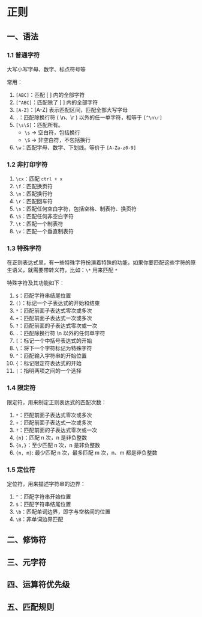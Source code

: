 # 正则

## 一、语法

### 1.1 普通字符
大写小写字母、数字、标点符号等

常用：
1. `[ABC]`：匹配 [ ] 内的全部字符
2. `[^ABC]`：匹配除了 [ ] 内的全部字符
3. `[A-Z]`：[A-Z] 表示匹配区间，匹配全部大写字母
4. `.`：匹配除换行符 ( \n、\r ) 以外的任一单字符，相等于 `[^\n\r]`
5. `[\s\S]`：匹配所有。
	+ `\s` → 空白符，包括换行
	+ `\S` → 非空白符，不包括换行
6. `\w`：匹配字母、数字、下划线。等价于 `[A-Za-z0-9]`

### 1.2 非打印字符
1. `\cx`：匹配 `ctrl + x`
2. `\f`：匹配换页符
3. `\n`：匹配换行符
4. `\r`：匹配回车符
5. `\s`：匹配任何空白字符，包括空格、制表符、换页符
6. `\S`：匹配任何非空白字符
7. `\t`：匹配一个制表符
8. `\v`：匹配一个垂直制表符

### 1.3 特殊字符
在正则表达式里，有一些特殊字符扮演着特殊的功能，如果你要匹配这些字符的原生语义，就需要带转义符，比如：`\*` 用来匹配 `*`

特殊字符及其功能如下：
1. `$`：匹配字符串结尾位置
2. `()`：标记一个子表达式的开始和结束
3. `*`：匹配前面子表达式零次或多次
4. `+`：匹配前面子表达式一次或多次
5. `?`：匹配前面的子表达式零次或一次
6. `.`：匹配除换行符 \n 以外的任何单字符
7. `[`：标记一个中括号表达式的开始
8. `\`：将下一个字符标记为特殊字符
9. `^`：匹配输入字符串的开始位置
10. `{`：标记限定符表达式的开始
11. `|`：指明两项之间的一个选择


### 1.4 限定符
限定符，用来制定正则表达式的匹配次数：
1. `*`：匹配前面子表达式零次或多次
2. `+`：匹配前面子表达式一次或多次
3. `?`：匹配前面的子表达式零次或一次
4. `{n}`：匹配 n 次，n 是非负整数
5. `{n,}`：至少匹配 n 次，n 是非负整数
6. `{n, m}`: 最少匹配 n 次，最多匹配 m 次，n、m 都是非负整数

### 1.5 定位符
定位符，用来描述字符串的边界：
1. `^`：匹配字符串开始位置
2. `$`：匹配字符串结尾位置
3. `\b`：匹配单词边界，即字与空格间的位置
4. `\B`：非单词边界匹配

## 二、修饰符


## 三、元字符


## 四、运算符优先级


## 五、匹配规则